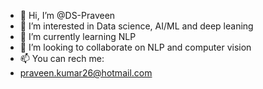 - 👋 Hi, I’m @DS-Praveen
- 👀 I’m interested in Data science, AI/ML and deep leaning 
- 🌱 I’m currently learning NLP
- 💞️ I’m looking to collaborate on NLP and computer vision
- 📫 You can rech me:
- praveen.kumar26@hotmail.com

<!---
DS-Praveen/DS-Praveen is a ✨ special ✨ repository because its `README.md` (this file) appears on your GitHub profile.
You can click the Preview link to take a look at your changes.
--->
